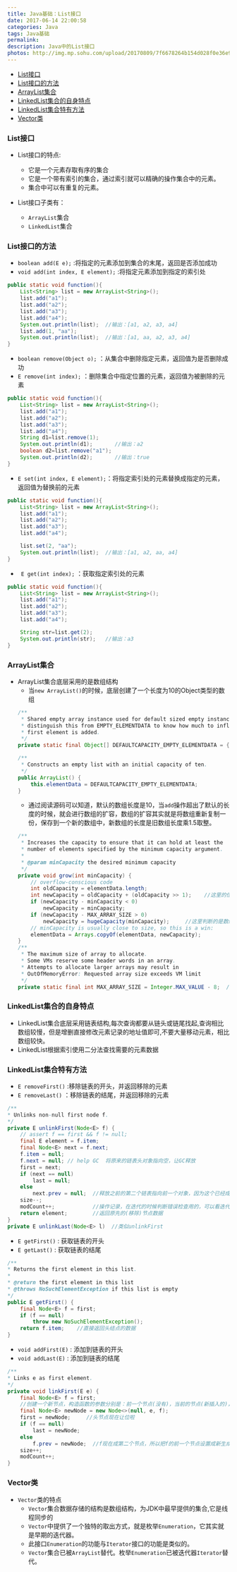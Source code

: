 ```yaml
---
title: Java基础：List接口
date: 2017-06-14 22:00:58
categories: Java
tags: Java基础
permalink: 
description: Java中的List接口
photos: http://img.mp.sohu.com/upload/20170809/7f6678264b154d028f0e36e9159c8e9a.png
---
```

<!-- TOC -->

- [List接口](#list接口)
- [List接口的方法](#list接口的方法)
- [ArrayList集合](#arraylist集合)
- [LinkedList集合的自身特点](#linkedlist集合的自身特点)
- [LinkedList集合特有方法](#linkedlist集合特有方法)
- [Vector类](#vector类)

<!-- /TOC -->
### List接口
- List接口的特点:
    - 它是一个元素存取有序的集合
    - 它是一个带有索引的集合，通过索引就可以精确的操作集合中的元素。
    - 集合中可以有重复的元素。

- List接口子类有：
    - `ArrayList`集合
    - `LinkedList`集合

### List接口的方法
- `boolean add(E e);` :将指定的元素添加到集合的末尾，返回是否添加成功
- `void add(int index, E element);`  :将指定元素添加到指定的索引处
```java
public static void function(){
    List<String> list = new ArrayList<String>();
    list.add("a1");
    list.add("a2");
    list.add("a3");
    list.add("a4");
    System.out.println(list);  //输出：[a1, a2, a3, a4]
    list.add(1, "aa");
    System.out.println(list);  //输出：[a1, aa, a2, a3, a4]
}
```

<!--more-->
- `boolean remove(Object o);`  ：从集合中删除指定元素，返回值为是否删除成功
- `E remove(int index);` ：删除集合中指定位置的元素，返回值为被删除的元素
```java
public static void function(){
    List<String> list = new ArrayList<String>();
    list.add("a1");
    list.add("a2");
    list.add("a3");
    list.add("a4");
    String d1=list.remove(1);
	System.out.println(d1);       //输出：a2
	boolean d2=list.remove("a1");
	System.out.println(d2);       //输出：true
}
```
- `E set(int index, E element);`：将指定索引处的元素替换成指定的元素，返回值为替换前的元素
```java
public static void function(){
    List<String> list = new ArrayList<String>();
    list.add("a1");
    list.add("a2");
    list.add("a3");
    list.add("a4");

    list.set(2, "aa");
	System.out.println(list);  //输出：[a1, a2, aa, a4]
}
```

- ` E get(int index);` ：获取指定索引处的元素
```java
public static void function(){
    List<String> list = new ArrayList<String>();
    list.add("a1");
    list.add("a2");
    list.add("a3");
    list.add("a4");

    String str=list.get(2);
	System.out.println(str);   //输出：a3
}
```

### ArrayList集合
- ArrayList集合底层采用的是数组结构
    - 当`new ArrayList()`的时候，底层创建了一个长度为10的Object类型的数组
    ```java
    /**
     * Shared empty array instance used for default sized empty instances. We
     * distinguish this from EMPTY_ELEMENTDATA to know how much to inflate when
     * first element is added.
     */
    private static final Object[] DEFAULTCAPACITY_EMPTY_ELEMENTDATA = {};

    /**
     * Constructs an empty list with an initial capacity of ten.
     */
    public ArrayList() {
        this.elementData = DEFAULTCAPACITY_EMPTY_ELEMENTDATA;
    }

    ``` 
    - 通过阅读源码可以知道，默认的数组长度是10，当`add`操作超出了默认的长度的时候，就会进行数组的扩容，数组的扩容其实就是将数组重新复制一份，保存到一个新的数组中，新数组的长度是旧数组长度乘1.5取整。
    ```java
    /**
     * Increases the capacity to ensure that it can hold at least the
     * number of elements specified by the minimum capacity argument.
     *
     * @param minCapacity the desired minimum capacity
     */
    private void grow(int minCapacity) {
        // overflow-conscious code
        int oldCapacity = elementData.length;
        int newCapacity = oldCapacity + (oldCapacity >> 1);    //这里的位移操作相当于就是给旧数组乘1.5取整
        if (newCapacity - minCapacity < 0)
            newCapacity = minCapacity;
        if (newCapacity - MAX_ARRAY_SIZE > 0)
            newCapacity = hugeCapacity(minCapacity);     //这里判断的是数组是否超过了规定的数组最大容量，超过的话就返回int数值的最大值
        // minCapacity is usually close to size, so this is a win:
        elementData = Arrays.copyOf(elementData, newCapacity);
    }
    /**
     * The maximum size of array to allocate.
     * Some VMs reserve some header words in an array.
     * Attempts to allocate larger arrays may result in
     * OutOfMemoryError: Requested array size exceeds VM limit
     */
    private static final int MAX_ARRAY_SIZE = Integer.MAX_VALUE - 8;  //数组默认的最大容量为int类型的最大值减8
    ```


### LinkedList集合的自身特点
- LinkedList集合底层采用链表结构,每次查询都要从链头或链尾找起,查询相比数组较慢，但是增删直接修改元素记录的地址值即可,不要大量移动元素，相比数组较快。
- LinkedList根据索引使用二分法查找需要的元素数据

### LinkedList集合特有方法
- `E removeFirst()` :移除链表的开头，并返回移除的元素
- `E removeLast()` ：移除链表的结尾，并返回移除的元素
```java
/**
* Unlinks non-null first node f.
*/
private E unlinkFirst(Node<E> f) {
    // assert f == first && f != null;
    final E element = f.item;
    final Node<E> next = f.next;
    f.item = null;
    f.next = null; // help GC  将原来的链表头对象指向空，让GC释放
    first = next;
    if (next == null)
        last = null;
    else
        next.prev = null;  //释放之前的第二个链表指向前一个对象，因为这个已经成为first了
    size--;
    modCount++;            //操作记录，在迭代的时候判断错误检查用的，可以看迭代的那篇博客
    return element;        //返回原先的(移除)节点数据
}
private E unlinkLast(Node<E> l)  //类似unlinkFirst
```

- `E getFirst()` : 获取链表的开头
- `E getLast()`  : 获取链表的结尾
```java
/**
* Returns the first element in this list.
*
* @return the first element in this list
* @throws NoSuchElementException if this list is empty
*/
public E getFirst() {
    final Node<E> f = first;
    if (f == null)
        throw new NoSuchElementException();
    return f.item;    //直接返回头结点的数据
}
```
- `void addFirst(E)` : 添加到链表的开头
- `void addLast(E)` : 添加到链表的结尾
```java
/**
* Links e as first element.
*/
private void linkFirst(E e) {
    final Node<E> f = first;
    //创建一个新节点，构造函数的参数分别是：前一个节点(没有)，当前的节点(新插入的)，后一个节点(之前的头结点)
    final Node<E> newNode = new Node<>(null, e, f);  
    first = newNode;     //头节点现在让位啦
    if (f == null)
        last = newNode;
    else
        f.prev = newNode;  //f现在成第二个节点，所以把f的前一个节点设置成新生成的节点啦
    size++;
    modCount++;
}
```

### Vector类
- `Vector`类的特点
    - `Vector`集合数据存储的结构是数组结构，为JDK中最早提供的集合,它是线程同步的
    - `Vector`中提供了一个独特的取出方式，就是枚举`Enumeration`，它其实就是早期的迭代器。
    - 此接口`Enumeration`的功能与`Iterator`接口的功能是类似的。
    - `Vector`集合已被`ArrayList`替代。枚举`Enumeration`已被迭代器`Iterator`替代。